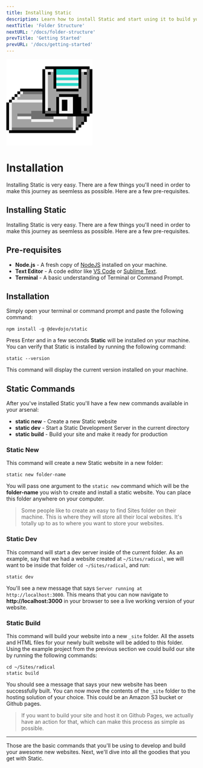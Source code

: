 ```yaml
---
title: Installing Static
description: Learn how to install Static and start using it to build your next website.
nextTitle: 'Folder Structure'
nextURL: '/docs/folder-structure'
prevTitle: 'Getting Started'
prevURL: '/docs/getting-started'
---
```


<div class="flex items-start px-5 py-5 my-6 mt-1 leading-[18px] bg-neutral-950 border border-yellow-400 rounded-md">
   <img class="w-auto h-20 my-0 mr-5" src="/assets/images/icons/install.png" />
   <div>
      <h1 class="mb-0">Installation</h1>
      <p class="my-1">Installing Static is very easy. There are a few things you'll need in order to make this journey as seemless as possible. Here are a few pre-requisites.</p>
   </div>
</div>

## Installing Static

Installing Static is very easy. There are a few things you'll need in order to make this journey as seemless as possible. Here are a few pre-requisites.

## Pre-requisites

- **Node.js** - A fresh copy of <a href="https://nodejs.org" class="text-yellow-400" target="_blank">NodeJS</a> installed on your machine.
- **Text Editor** - A code editor like <a href="https://code.visualstudio.com/" class="text-yellow-400" target="_blank">VS Code</a> or <a href="https://www.sublimetext.com/" class="text-yellow-400" target="_blank">Sublime Text</a>.
- **Terminal** - A basic understanding of Terminal or Command Prompt.


## Installation

Simply open your terminal or command prompt and paste the following command:

```
npm install -g @devdojo/static
```

Press Enter and in a few seconds **Static** will be installed on your machine. You can verify that Static is installed by running the following command:

```
static --version
```

This command will display the current version installed on your machine.

## Static Commands

After you've installed Static you'll have a few new commands available in your arsenal:

- **static new** - Create a new Static website
- **static dev** - Start a Static Development Server in the current directory
- **static build** - Build your site and make it ready for production


### Static New

This command will create a new Static website in a new folder:

```
static new folder-name
```

You will pass one argument to the `static new` command which will be the **folder-name** you wish to create and install a static website. You can place this folder anywhere on your computer.

> Some people like to create an easy to find Sites folder on their machine. This is where they will store all their local websites. It's totally up to as to where you want to store your websites.

### Static Dev

This command will start a dev server inside of the current folder. As an example, say that we had a website created at `~/Sites/radical`, we will want to be inside that folder `cd ~/Sites/radical`, and run:

```
static dev
```

You'll see a new message that says `Server running at http://localhost:3000`. This means that you can now navigate to **http://localhost:3000** in your browser to see a live working version of your website.

### Static Build

This command will build your website into a new `_site` folder. All the assets and HTML files for your newly built website will be added to this folder. Using the example project from the previous section we could build our site by running the following commands:

```
cd ~/Sites/radical
static build
```

You should see a message that says your new website has been successfully built. You can now move the contents of the `_site` folder to the hosting solution of your choice. This could be an Amazon S3 bucket or Github pages.

> If you want to build your site and host it on Github Pages, we actually have an action for that, which can make this process as simple as possible.

---

Those are the basic commands that you'll be using to develop and build your awesome new websites. Next, we'll dive into all the goodies that you get with Static.
